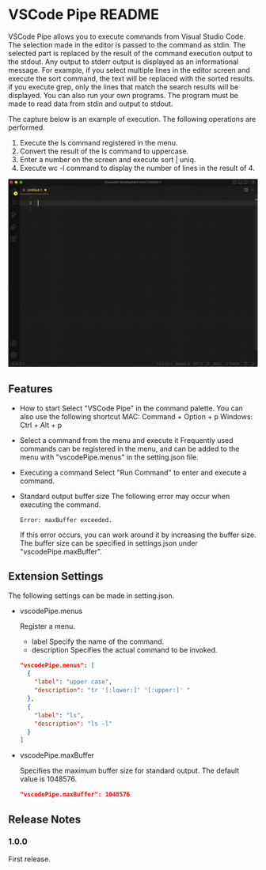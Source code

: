 # VSCode Pipe README

VSCode Pipe allows you to execute commands from Visual Studio Code. The selection made in the editor is passed to the command as stdin. The selected part is replaced by the result of the command execution output to the stdout. Any output to stderr output is displayed as an informational message.
For example, if you select multiple lines in the editor screen and execute the sort command, the text will be replaced with the sorted results. if you execute grep, only the lines that match the search results will be displayed.
You can also run your own programs. The program must be made to read data from stdin and output to stdout.

The capture below is an example of execution. The following operations are performed.

1. Execute the ls command registered in the menu.
2. Convert the result of the ls command to uppercase.
3. Enter a number on the screen and execute sort | uniq.
4. Execute wc -l command to display the number of lines in the result of 4.

![](img/screen.gif)

## Features

- How to start
  Select "VSCode Pipe" in the command palette.
  You can also use the following shortcut
  MAC: Command + Option + p
  Windows: Ctrl + Alt + p

- Select a command from the menu and execute it
  Frequently used commands can be registered in the menu, and can be added to the menu with "vscodePipe.menus" in the setting.json file.

- Executing a command
  Select "Run Command" to enter and execute a command.

- Standard output buffer size
  The following error may occur when executing the command.

  ```
  Error: maxBuffer exceeded.
  ```

  If this error occurs, you can work around it by increasing the buffer size. The buffer size can be specified in settings.json under "vscodePipe.maxBuffer".

## Extension Settings

The following settings can be made in setting.json.

- vscodePipe.menus

  Register a menu.

  - label
    Specify the name of the command.
  - description
    Specifies the actual command to be invoked.

  ```json
  "vscodePipe.menus": [
    {
      "label": "upper case",
      "description": "tr '[:lower:]' '[:upper:]' "
    },
    {
      "label": "ls",
      "description": "ls -l"
    }
  ]
  ```

- vscodePipe.maxBuffer

  Specifies the maximum buffer size for standard output. The default value is 1048576.

  ```json
  "vscodePipe.maxBuffer": 1048576
  ```

## Release Notes

### 1.0.0

First release.
